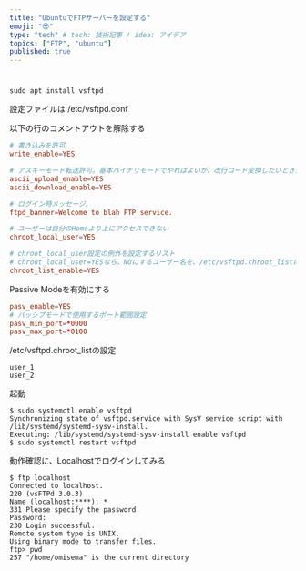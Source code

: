 ```yaml
---
title: "UbuntuでFTPサーバーを設定する"
emoji: "😎"
type: "tech" # tech: 技術記事 / idea: アイデア
topics: ["FTP", "ubuntu"]
published: true
---
```

# 

~~~shell
sudo apt install vsftpd
~~~
設定ファイルは
/etc/vsftpd.conf

以下の行のコメントアウトを解除する
~~~shell:/etc/vsftpd.conf
# 書き込みを許可
write_enable=YES

# アスキーモード転送許可。基本バイナリモードでやればよいが、改行コード変換したいときがあるかも。
ascii_upload_enable=YES
ascii_download_enable=YES

# ログイン時メッセージ。
ftpd_banner=Welcome to blah FTP service.

# ユーザーは自分のHomeより上にアクセスできない
chroot_local_user=YES

# chroot_local_user設定の例外を設定するリスト
# chroot_local_user=YESなら、NOにするユーザー名を、/etc/vsftpd.chroot_listに書いておく
chroot_list_enable=YES
~~~

Passive Modeを有効にする
~~~shell:/etc/vsftpd.conf
pasv_enable=YES
# パッシブモードで使用するポート範囲設定
pasv_min_port=*0000
pasv_max_port=*0100
~~~

/etc/vsftpd.chroot_listの設定
~~~shell:/etc/vsftpd.chroot_list
user_1
user_2
~~~

起動
~~~shell
$ sudo systemctl enable vsftpd
Synchronizing state of vsftpd.service with SysV service script with /lib/systemd/systemd-sysv-install.
Executing: /lib/systemd/systemd-sysv-install enable vsftpd
$ sudo systemctl restart vsftpd
~~~

動作確認に、Localhostでログインしてみる
~~~shell
$ ftp localhost
Connected to localhost.
220 (vsFTPd 3.0.3)
Name (localhost:****): *    
331 Please specify the password.
Password:
230 Login successful.
Remote system type is UNIX.
Using binary mode to transfer files.
ftp> pwd
257 "/home/omisema" is the current directory
~~~